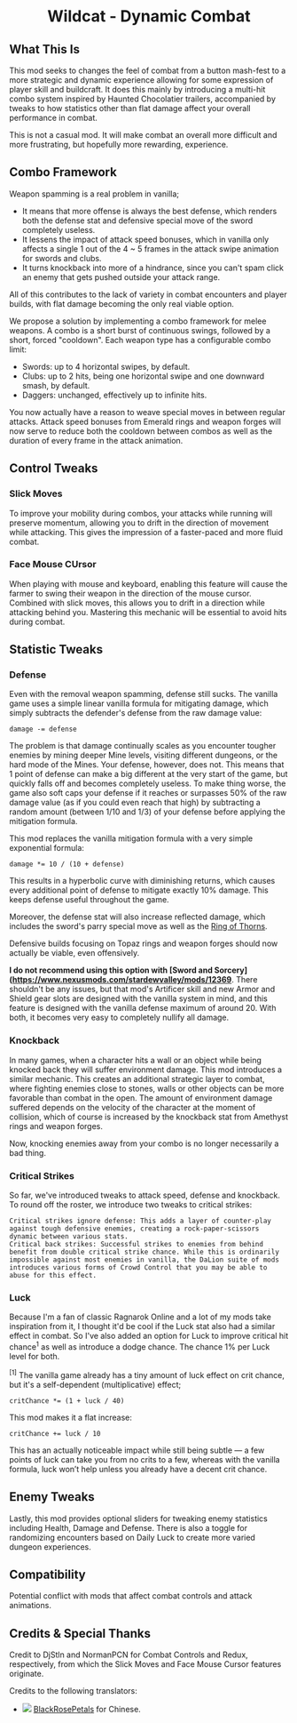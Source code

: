 ﻿<div align="center">

# Wildcat - Dynamic Combat

</div>

## What This Is

This mod seeks to changes the feel of combat from a button mash-fest to a more strategic and dynamic experience allowing for some expression of player skill and buildcraft. It does this mainly by introducing a multi-hit combo system inspired by Haunted Chocolatier trailers, accompanied by tweaks to how statistics other than flat damage affect your overall performance in combat.

This is not a casual mod. It will make combat an overall more difficult and more frustrating, but hopefully more rewarding, experience.


## Combo Framework

Weapon spamming is a real problem in vanilla;
- It means that more offense is always the best defense, which renders both the defense stat and defensive special move of the sword completely useless.
- It lessens the impact of attack speed bonuses, which in vanilla only affects a single 1 out of the 4 ~ 5 frames in the attack swipe animation for swords and clubs.
- It turns knockback into more of a hindrance, since you can't spam click an enemy that gets pushed outside your attack range.

All of this contributes to the lack of variety in combat encounters and player builds, with flat damage becoming the only real viable option.

We propose a solution by implementing a combo framework for melee weapons. A combo is a short burst of continuous swings, followed by a short, forced "cooldown". Each weapon type has a configurable combo limit:
- Swords: up to 4 horizontal swipes, by default.
- Clubs: up to 2 hits, being one horizontal swipe and one downward smash, by default.
- Daggers: unchanged, effectively up to infinite hits.

You now actually have a reason to weave special moves in between regular attacks. Attack speed bonuses from Emerald rings and weapon forges will now serve to reduce both the cooldown between combos as well as the duration of every frame in the attack animation.


## Control Tweaks

### Slick Moves

To improve your mobility during combos, your attacks while running will preserve momentum, allowing you to drift in the direction of movement while attacking. This gives the impression of a faster-paced and more fluid combat.

### Face Mouse CUrsor

When playing with mouse and keyboard, enabling this feature will cause the farmer to swing their weapon in the direction of the mouse cursor. Combined with slick moves, this allows you to drift in a direction while attacking behind you. Mastering this mechanic will be essential to avoid hits during combat.


## Statistic Tweaks

### Defense

Even with the removal weapon spamming, defense still sucks. The vanilla game uses a simple linear vanilla formula for mitigating damage, which simply subtracts the defender's defense from the raw damage value:

`damage -= defense`

The problem is that damage continually scales as you encounter tougher enemies by mining deeper Mine levels, visiting different dungeons, or the hard mode of the Mines. Your defense, however, does not. This means that 1 point of defense can make a big different at the very start of the game, but quickly falls off and becomes completely useless. To make thing worse, the game also soft caps your defense if it reaches or surpasses 50% of the raw damage value (as if you could even reach that high) by subtracting a random amount (between 1/10 and 1/3) of your defense before applying the mitigation formula.

This mod replaces the vanilla mitigation formula with a very simple exponential formula:

`damage *= 10 / (10 + defense)`

This results in a hyperbolic curve with diminishing returns, which causes every additional point of defense to mitigate exactly 10% damage. This keeps defense useful throughout the game.

Moreover, the defense stat will also increase reflected damage, which includes the sword's parry special move as well as the [Ring of Thorns](https://stardewvalleywiki.com/Thorns_Ring).

Defensive builds focusing on Topaz rings and weapon forges should now actually be viable, even offensively.

**I do not recommend using this option with [Sword and Sorcery](https://www.nexusmods.com/stardewvalley/mods/12369**. There shouldn't be any issues, but that mod's Artificer skill and new Armor and Shield gear slots are designed with the vanilla system in mind, and this feature is designed with the vanilla defense maximum of around 20. With both, it becomes very easy to completely nullify all damage. 

### Knockback

In many games, when a character hits a wall or an object while being knocked back they will suffer environment damage. This mod introduces a similar mechanic. This creates an additional strategic layer to combat, where fighting enemies close to stones, walls or other objects can be more favorable than combat in the open. The amount of environment damage suffered depends on the velocity of the character at the moment of collision, which of course is increased by the knockback stat from Amethyst rings and weapon forges.

Now, knocking enemies away from your combo is no longer necessarily a bad thing.


### Critical Strikes

So far, we've introduced tweaks to attack speed, defense and knockback. To round off the roster, we introduce two tweaks to critical strikes:

    Critical strikes ignore defense: This adds a layer of counter-play against tough defensive enemies, creating a rock-paper-scissors dynamic between various stats.
    Critical back strikes: Successful strikes to enemies from behind benefit from double critical strike chance. While this is ordinarily impossible against most enemies in vanilla, the DaLion suite of mods introduces various forms of Crowd Control that you may be able to abuse for this effect.


### Luck

Because I'm a fan of classic Ragnarok Online and a lot of my mods take inspiration from it, I thought it'd be cool if the Luck stat also had a similar effect in combat. So I've also added an option for Luck to improve critical hit chance<sup>1</sup> as well as introduce a dodge chance. The chance 1% per Luck level for both.

<sup>[1]</sup> The vanilla game already has a tiny amount of luck effect on crit chance, but it's a self-dependent (multiplicative) effect;
```
critChance *= (1 + luck / 40)
```

This mod makes it a flat increase:
```
critChance += luck / 10
```

This has an actually noticeable impact while still being subtle — a few points of luck can take you from no crits to a few, whereas with the vanilla formula, luck won’t help unless you already have a decent crit chance.


## Enemy Tweaks

Lastly, this mod provides optional sliders for tweaking enemy statistics including Health, Damage and Defense. There is also a toggle for randomizing encounters based on Daily Luck to create more varied dungeon experiences.


## Compatibility

Potential conflict with mods that affect combat controls and attack animations.


## Credits & Special Thanks

Credit to DjStln and NormanPCN for Combat Controls and Redux, respectively, from which the Slick Moves and Face Mouse Cursor features originate.

Credits to the following translators:
- ![](https://r74n.com/pixelflags/png/country/china.png) [BlackRosePetals](https://github.com/BlackRosePetals) for Chinese.

